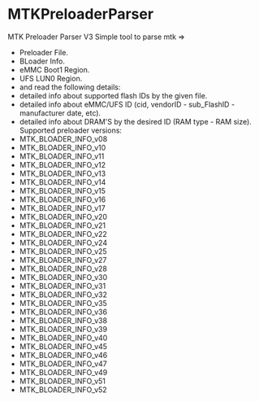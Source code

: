 # MTKPreloaderParser
 MTK Preloader Parser V3
 Simple tool to parse mtk =>  
 - Preloader File. 
 - BLoader Info. 
 - eMMC Boot1 Region. 
 - UFS LUN0 Region.
 - and read the following details:
 - detailed info about supported flash IDs by the given file. 
 - detailed info about eMMC/UFS ID (cid, vendorID - sub_FlashID - manufacturer date, etc). 
 - detailed info about DRAM'S by the desired ID (RAM type - RAM size). 
Supported preloader versions:  
 - MTK_BLOADER_INFO_v08 
 - MTK_BLOADER_INFO_v10 
 - MTK_BLOADER_INFO_v11 
 - MTK_BLOADER_INFO_v12 
 - MTK_BLOADER_INFO_v13 
 - MTK_BLOADER_INFO_v14 
 - MTK_BLOADER_INFO_v15 
 - MTK_BLOADER_INFO_v16 
 - MTK_BLOADER_INFO_v17
 - MTK_BLOADER_INFO_v20 
 - MTK_BLOADER_INFO_v21 
 - MTK_BLOADER_INFO_v22
 - MTK_BLOADER_INFO_v24
 - MTK_BLOADER_INFO_v25
 - MTK_BLOADER_INFO_v27 
 - MTK_BLOADER_INFO_v28
 - MTK_BLOADER_INFO_v30
 - MTK_BLOADER_INFO_v31
 - MTK_BLOADER_INFO_v32
 - MTK_BLOADER_INFO_v35
 - MTK_BLOADER_INFO_v36
 - MTK_BLOADER_INFO_v38 
 - MTK_BLOADER_INFO_v39
 - MTK_BLOADER_INFO_v40
 - MTK_BLOADER_INFO_v45
 - MTK_BLOADER_INFO_v46
 - MTK_BLOADER_INFO_v47
 - MTK_BLOADER_INFO_v49
 - MTK_BLOADER_INFO_v51
 - MTK_BLOADER_INFO_v52
